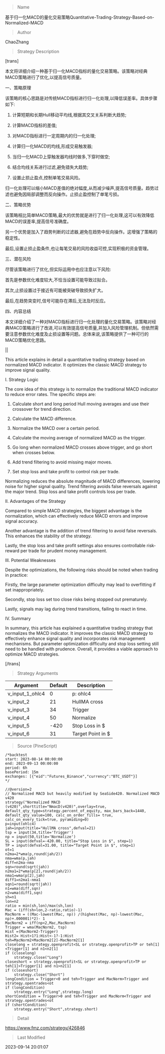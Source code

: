 
> Name

基于归一化MACD的量化交易策略Quantitative-Trading-Strategy-Based-on-Normalized-MACD

> Author

ChaoZhang

> Strategy Description


[trans]

本文将详细介绍一种基于归一化MACD指标的量化交易策略。该策略对经典MACD策略进行了优化,以提高信号质量。

一、策略原理

该策略的核心思路是对传统MACD指标进行归一化处理,以降低误差率。具体步骤如下:

1. 计算短期和长期Hull移动平均线,根据其交叉关系判断大趋势;

2. 计算MACD指标的差值; 

3. 对MACD指标进行一定周期内的归一化处理;

4. 计算归一化MACD的均线,形成交易触发器;

5. 当归一化MACD上穿触发器均线时做多,下穿时做空;

6. 结合均线关系进行过滤,避免错失大趋势;

7. 设置止损止盈点,控制单笔交易风险。

归一化处理可以缩小MACD差值的绝对幅度,从而减少噪声,提高信号质量。趋势过滤也避免因局部调整而反向操作。止损止盈控制了单笔亏损。

二、策略优势

该策略相比简单MACD策略,最大的优势就是进行了归一化处理,这可以有效降低MACD的误差率,提高信号准确度。

另一个优势是加入了趋势判断的过滤器,避免在趋势中反向操作。这增强了策略的稳定性。

最后,设置止损止盈条件,也让每笔交易的风险收益可控,实现积极的资金管理。

三、潜在风险

尽管该策略进行了优化,但实际运用中也应注意以下风险:

首先是参数优化难度较大,不恰当设置可能导致过拟合。

其次,止损设置过于接近有可能被突破导致损失扩大。

最后,在趋势突变时,信号可能存在滞后,无法及时反应。

四、内容总结

本文详细介绍了一种对MACD指标进行归一化处理的量化交易策略。该策略对经典MACD策略进行了改进,可以有效提高信号质量,并加入风险管理机制。但依然需要注意参数优化难度及止损设置等问题。总体来说,该策略提供了一种可行的MACD策略优化思路。

||

This article explains in detail a quantitative trading strategy based on normalized MACD indicator. It optimizes the classic MACD strategy to improve signal quality.

I. Strategy Logic

The core idea of this strategy is to normalize the traditional MACD indicator to reduce error rates. The specific steps are:

1. Calculate short and long period Hull moving averages and use their crossover for trend direction. 

2. Calculate the MACD difference.

3. Normalize the MACD over a certain period.

4. Calculate the moving average of normalized MACD as the trigger. 

5. Go long when normalized MACD crosses above trigger, and go short when crosses below.

6. Add trend filtering to avoid missing major moves. 

7. Set stop loss and take profit to control risk per trade.

Normalizing reduces the absolute magnitude of MACD differences, lowering noise for higher signal quality. Trend filtering avoids false reversals against the major trend. Stop loss and take profit controls loss per trade.

II. Advantages of the Strategy

Compared to simple MACD strategies, the biggest advantage is the normalization, which can effectively reduce MACD errors and improve signal accuracy. 

Another advantage is the addition of trend filtering to avoid false reversals. This enhances the stability of the strategy.

Lastly, the stop loss and take profit settings also ensures controllable risk-reward per trade for prudent money management.

III. Potential Weaknesses

Despite the optimizations, the following risks should be noted when trading in practice:

Firstly, the large parameter optimization difficulty may lead to overfitting if set inappropriately. 

Secondly, stop loss set too close risks being stopped out prematurely.

Lastly, signals may lag during trend transitions, failing to react in time.

IV. Summary 

In summary, this article has explained a quantitative trading strategy that normalizes the MACD indicator. It improves the classic MACD strategy to effectively enhance signal quality and incorporates risk management mechanisms. But parameter optimization difficulty and stop loss setting still need to be handled with prudence. Overall, it provides a viable approach to optimize MACD strategies.

[/trans]

> Strategy Arguments



|Argument|Default|Description|
|----|----|----|
|v_input_1_ohlc4|0|p: ohlc4|high|low|open|hl2|hlc3|hlcc4|close|
|v_input_2|21|HullMA cross|
|v_input_3|34|Trigger|
|v_input_4|50|Normalize|
|v_input_5|-420|Stop Loss in $|
|v_input_6|31|Target Point in $|


> Source (PineScript)

``` pinescript
/*backtest
start: 2023-08-14 00:00:00
end: 2023-09-13 00:00:00
period: 6h
basePeriod: 15m
exchanges: [{"eid":"Futures_Binance","currency":"BTC_USDT"}]
*/

//@version=2
// Normalized MACD but heavily modified by SeaSide420. Normalized MACD v420
strategy("Normalized MACD (v420)",shorttitle="NmacD(v420)",overlay=true, default_qty_type=strategy.percent_of_equity, max_bars_back=1440, default_qty_value=100, calc_on_order_fills= true, calc_on_every_tick=true, pyramiding=0) 
p=input(ohlc4)
jah=input(title="HullMA cross",defval=21)
tsp = input(34,title='Trigger')
np = input(50,title='Normalize')
SL = input(defval=-420.00, title="Stop Loss in $", step=1)
TP = input(defval=31.00, title="Target Point in $", step=1)
ot=1
n2ma=2*wma(p,round(jah/2))
nma=wma(p,jah)
diff=n2ma-nma
sqn=round(sqrt(jah))
n2ma1=2*wma(p[2],round(jah/2))
nma1=wma(p[2],jah)
diff1=n2ma1-nma1
sqn1=round(sqrt(jah))
n1=wma(diff,sqn)
n2=wma(diff1,sqn)
sh=n1
lon=n2
ratio = min(sh,lon)/max(sh,lon)
Mac = (iff(sh>lon,2-ratio,ratio)-1)
MacNorm = ((Mac-lowest(Mac, np)) /(highest(Mac, np)-lowest(Mac, np)+.000001)*2)- 1
MacNorm2 = iff(np<2,Mac,MacNorm)
Trigger = wma(MacNorm2, tsp)
Hist =(MacNorm2-Trigger)
Hist2= Hist>1?1:Hist<-1?-1:Hist
teh=MacNorm2+MacNorm2[2]-MacNorm2[1]
closelong = strategy.openprofit<SL or strategy.openprofit>TP or teh[1]<Trigger[1] and n1<n2[1]
if (closelong)
    strategy.close("Long")
closeshort = strategy.openprofit<SL or strategy.openprofit>TP or  teh[1]>Trigger[1] and n1>n2[1]
if (closeshort)
    strategy.close("Short")
longCondition = Trigger<0 and teh>Trigger and MacNorm>Trigger and strategy.opentrades<ot 
if (longCondition)
    strategy.entry("Long",strategy.long)
shortCondition = Trigger>0 and teh<Trigger and MacNorm<Trigger and strategy.opentrades<ot 
if (shortCondition)
    strategy.entry("Short",strategy.short)
```

> Detail

https://www.fmz.com/strategy/426846

> Last Modified

2023-09-14 20:01:07
